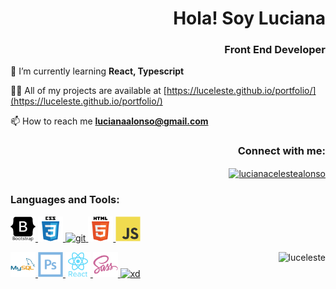 <h1 align="right">Hola! Soy Luciana</h1>
<h3 align="right">Front End Developer</h3>

 🌱 I’m currently learning **React, Typescript**
 
 👨‍💻 All of my projects are available at [https://luceleste.github.io/portfolio/](https://luceleste.github.io/portfolio/)
 
 📫 How to reach me **lucianaalonso@gmail.com**

<h3 align="right">Connect with me:</h3>
<p align="right">
<a href="https://linkedin.com/in/lucianacelestealonso" target="blank"><img align="center" src="https://raw.githubusercontent.com/rahuldkjain/github-profile-readme-generator/master/src/images/icons/Social/linked-in-alt.svg" alt="lucianacelestealonso" height="30" width="40" /></a>
</p>

<h3 align="left">Languages and Tools:</h3>
<p align="left"> <a href="https://getbootstrap.com" target="_blank" rel="noreferrer"> <img  src="https://raw.githubusercontent.com/devicons/devicon/master/icons/bootstrap/bootstrap-plain-wordmark.svg" alt="bootstrap" width="40" height="40"/> </a> <a href="https://www.w3schools.com/css/" target="_blank" rel="noreferrer"> <img src="https://raw.githubusercontent.com/devicons/devicon/master/icons/css3/css3-original-wordmark.svg" alt="css3" width="40" height="40"/> </a> <a href="https://git-scm.com/" target="_blank" rel="noreferrer"> <img src="https://www.vectorlogo.zone/logos/git-scm/git-scm-icon.svg" alt="git" width="40" height="40"/> </a> <a href="https://www.w3.org/html/" target="_blank" rel="noreferrer"> <img src="https://raw.githubusercontent.com/devicons/devicon/master/icons/html5/html5-original-wordmark.svg" alt="html5" width="40" height="40"/> </a> <a href="https://developer.mozilla.org/en-US/docs/Web/JavaScript" target="_blank" rel="noreferrer"> <img src="https://raw.githubusercontent.com/devicons/devicon/master/icons/javascript/javascript-original.svg" alt="javascript" width="40" height="40"/> </a>
 
<a href="https://www.mysql.com/" target="_blank" rel="noreferrer"> <img src="https://raw.githubusercontent.com/devicons/devicon/master/icons/mysql/mysql-original-wordmark.svg" alt="mysql" width="40" height="40"/> </a> <a href="https://www.photoshop.com/en" target="_blank" rel="noreferrer"> <img src="https://raw.githubusercontent.com/devicons/devicon/master/icons/photoshop/photoshop-line.svg" alt="photoshop" width="40" height="40"/> </a> <a href="https://reactjs.org/" target="_blank" rel="noreferrer"> <img src="https://raw.githubusercontent.com/devicons/devicon/master/icons/react/react-original-wordmark.svg" alt="react" width="40" height="40"/> </a> <a href="https://sass-lang.com" target="_blank" rel="noreferrer"> <img src="https://raw.githubusercontent.com/devicons/devicon/master/icons/sass/sass-original.svg" alt="sass" width="40" height="40"/> </a> <a href="https://www.adobe.com/products/xd.html" target="_blank" rel="noreferrer"> <img src="https://cdn.worldvectorlogo.com/logos/adobe-xd.svg" alt="xd" width="40" height="40"/> </a> <img align="right" src="https://github-readme-stats.vercel.app/api/top-langs?username=luceleste&show_icons=true&title_color=70c918&text_color=000000&bg_color=dfdee3&hide_border=true&locale=en&layout=compact" alt="luceleste" /> </p>

<!--
<p><img align="right" src="https://github-readme-stats.vercel.app/api/top-langs?username=luceleste&show_icons=true&title_color=70c918&text_color=000000&bg_color=dfdee3&hide_border=true&locale=en&layout=compact" alt="luceleste" /></p>

<p>&nbsp;<img align="right" src="https://github-readme-stats.vercel.app/api?username=luceleste&show_icons=true&theme=merko&bg_color=e3e3ed&hide_border=true&locale=en" alt="luceleste" /></p>
 -->
